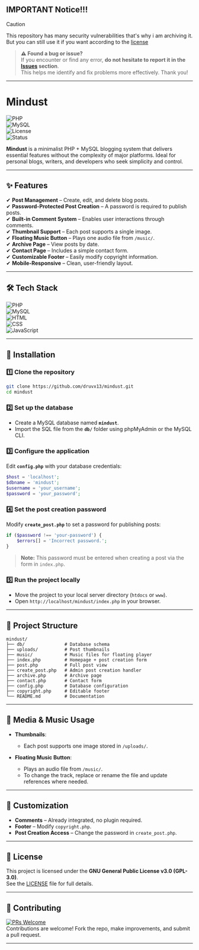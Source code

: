 ## IMPORTANT Notice!!!

> [!CAUTION]
> This repository has many security vulnerabilities that's why i am archiving it. But you can still use it if you want according to the [license](./LICENSE)


> **⚠️ Found a bug or issue?**  
> If you encounter or find any error, **do not hesitate to report it in the [Issues](../../issues) section**.  
> This helps me identify and fix problems more effectively. Thank you!

---

# **Mindust**  
![PHP](https://img.shields.io/badge/PHP-7.4+-blue.svg?style=flat&logo=php)  
![MySQL](https://img.shields.io/badge/MySQL-5.7+-orange.svg?style=flat&logo=mysql)  
![License](https://img.shields.io/badge/License-GPL--3.0-green.svg?style=flat)  
![Status](https://img.shields.io/badge/Status-Active-brightgreen.svg?style=flat)  

**Mindust** is a minimalist PHP + MySQL blogging system that delivers essential features without the complexity of major platforms. Ideal for personal blogs, writers, and developers who seek simplicity and control.  

---

## ✨ **Features**  

✔ **Post Management** – Create, edit, and delete blog posts.  
✔ **Password-Protected Post Creation** – A password is required to publish posts.  
✔ **Built-in Comment System** – Enables user interactions through comments.  
✔ **Thumbnail Support** – Each post supports a single image.  
✔ **Floating Music Button** – Plays one audio file from `/music/`.  
✔ **Archive Page** – View posts by date.  
✔ **Contact Page** – Includes a simple contact form.  
✔ **Customizable Footer** – Easily modify copyright information.  
✔ **Mobile-Responsive** – Clean, user-friendly layout.  

---

## 🛠 **Tech Stack**  

![PHP](https://img.shields.io/badge/PHP-7.4+-blue.svg?style=flat&logo=php)  
![MySQL](https://img.shields.io/badge/MySQL-5.7+-orange.svg?style=flat&logo=mysql)  
![HTML](https://img.shields.io/badge/HTML5-FF5733.svg?style=flat&logo=html5)  
![CSS](https://img.shields.io/badge/CSS3-2962FF.svg?style=flat&logo=css3)  
![JavaScript](https://img.shields.io/badge/JavaScript-F7DF1E.svg?style=flat&logo=javascript)  

---

## 🚀 **Installation**  

### 1️⃣ Clone the repository  

```bash
git clone https://github.com/druvx13/mindust.git
cd mindust
```

### 2️⃣ Set up the database  

- Create a MySQL database named **`mindust`**.  
- Import the SQL file from the **`db/`** folder using phpMyAdmin or the MySQL CLI.  

### 3️⃣ Configure the application  

Edit **`config.php`** with your database credentials:  

```php
$host = 'localhost';
$dbname = 'mindust';
$username = 'your_username';
$password = 'your_password';
```

### 4️⃣ Set the post creation password  

Modify **`create_post.php`** to set a password for publishing posts:  

```php
if ($password !== 'your-password') {
    $errors[] = 'Incorrect password.';
}
```

> **Note:** This password must be entered when creating a post via the form in `index.php`.  

### 5️⃣ Run the project locally  

- Move the project to your local server directory (`htdocs` or `www`).  
- Open `http://localhost/mindust/index.php` in your browser.  

---

## 📂 **Project Structure**  

```plaintext
mindust/
├── db/               # Database schema
├── uploads/          # Post thumbnails
├── music/            # Music files for floating player
├── index.php         # Homepage + post creation form
├── post.php          # Full post view
├── create_post.php   # Admin post creation handler
├── archive.php       # Archive page
├── contact.php       # Contact form
├── config.php        # Database configuration
├── copyright.php     # Editable footer
└── README.md         # Documentation
```

---

## 🎵 **Media & Music Usage**  

- **Thumbnails**:  
  - Each post supports one image stored in `/uploads/`.  

- **Floating Music Button**:  
  - Plays an audio file from `/music/`.  
  - To change the track, replace or rename the file and update references where needed.  

---

## 🎨 **Customization**  

- **Comments** – Already integrated, no plugin required.  
- **Footer** – Modify `copyright.php`.  
- **Post Creation Access** – Change the password in `create_post.php`.  

---

## 📜 **License**  

This project is licensed under the **GNU General Public License v3.0 (GPL-3.0)**.  
See the [LICENSE](./LICENSE) file for full details.  

---

## 🤝 **Contributing**  

[![PRs Welcome](https://img.shields.io/badge/PRs-Welcome-brightgreen.svg?style=flat)](https://github.com/druvx13/mindust/pulls)  
Contributions are welcome! Fork the repo, make improvements, and submit a pull request.  

---
